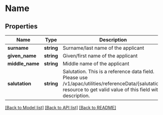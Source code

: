 # Name

## Properties
Name | Type | Description | Notes
------------ | ------------- | ------------- | -------------
**surname** | **string** | Surname/last name of the applicant | 
**given_name** | **string** | Given/first name of the applicant | 
**middle_name** | **string** | Middle name of the applicant | [optional] 
**salutation** | **string** | Salutation. This is a reference data field. Please use /v1/apac/utilities/referenceData/{salutation} resource to get valid value of this field with description. | 

[[Back to Model list]](../../README.md#documentation-for-models) [[Back to API list]](../../README.md#documentation-for-api-endpoints) [[Back to README]](../../README.md)

